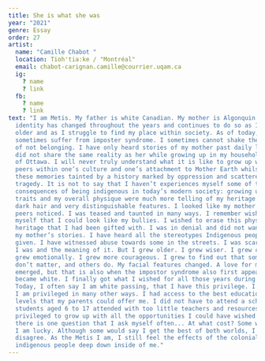 ```yaml
---
title: She is what she was
year: "2021"
genre: Essay
order: 27
artist:
  name: "Camille Chabot "
  location: Tioh'tia:ke / "Montréal"
  email: chabot-carignan.camille@courrier.uqam.ca
  ig:
    ? name
    ? link
  fb:
    ? name
    ? link
text: "I am Metis. My father is white Canadian. My mother is Algonquin. My
  identity has changed throughout the years and continues to do so as I grow
  older and as I struggle to find my place within society. As of today, I
  sometimes suffer from imposter syndrome. I sometimes cannot shake the feeling
  of not belonging. I have only heard stories of my mother past daily life. I
  did not share the same reality as her while growing up in my household outside
  of Ottawa. I will never truly understand what it is like to grow up with my
  peers within one’s culture and one’s attachment to Mother Earth whilst having
  these memories tainted by a history marked by oppression and scattered with
  tragedy. It is not to say that I haven’t experiences myself some of the
  consequences of being indigenous in today’s modern society: growing up, my
  traits and my overall physique were much more telling of my heritage. I had
  dark hair and very distinguishable features. I looked like my mother and my
  peers noticed. I was teased and taunted in many ways. I remember wishing to
  myself that I could look like my bullies. I wished to erase this physical
  heritage that I had been gifted with. I was in denial and did not want to hear
  my mother’s stories. I have heard all the stereotypes Indigenous people are
  given. I have witnessed abuse towards some in the streets. I was scared of who
  I was and the meaning of it. But I grew older. I grew wiser. I grew curious. I
  grew emotionally. I grew more courageous. I grew to find out that some things
  don’t matter, and others do. My facial features changed. A love for my culture
  emerged, but that is also when the impostor syndrome also first appeared. I
  became white. I finally got what I wished for all those years during my youth.
  Today, I often say I am white passing, that I have this privilege. I know that
  I am privileged in many other ways. I had access to the best education of all
  levels that my parents could offer me. I did not have to attend a school where
  students aged 6 to 17 attended with too little teachers and resources. I was
  privileged to grow up with all the opportunities I could have wished for. But
  there is one question that I ask myself often... At what cost? Some would say
  I am lucky. Although some would say I get the best of both worlds, I strongly
  disagree. As the Metis I am, I still feel the effects of the colonialism of
  indigenous people deep down inside of me."
---
```

